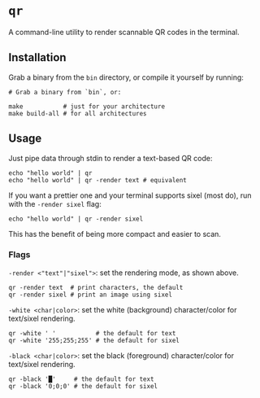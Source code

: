 # `qr`

A command-line utility to render scannable QR codes in the terminal.

## Installation

Grab a binary from the `bin` directory, or compile it yourself by running:

```
# Grab a binary from `bin`, or:

make           # just for your architecture
make build-all # for all architectures
```

## Usage

Just pipe data through stdin to render a text-based QR code:

```
echo "hello world" | qr
echo "hello world" | qr -render text # equivalent
```

If you want a prettier one and your terminal supports sixel (most do), run with the `-render sixel` flag:

```
echo "hello world" | qr -render sixel
```

This has the benefit of being more compact and easier to scan.

### Flags

`-render <"text"|"sixel">`: set the rendering mode, as shown above.

```
qr -render text  # print characters, the default
qr -render sixel # print an image using sixel
```

`-white <char|color>`: set the white (background) character/color for text/sixel rendering.

```
qr -white ' '           # the default for text
qr -white '255;255;255' # the default for sixel
```

`-black <char|color>`: set the black (foreground) character/color for text/sixel rendering.

```
qr -black '█'     # the default for text
qr -black '0;0;0' # the default for sixel
```

